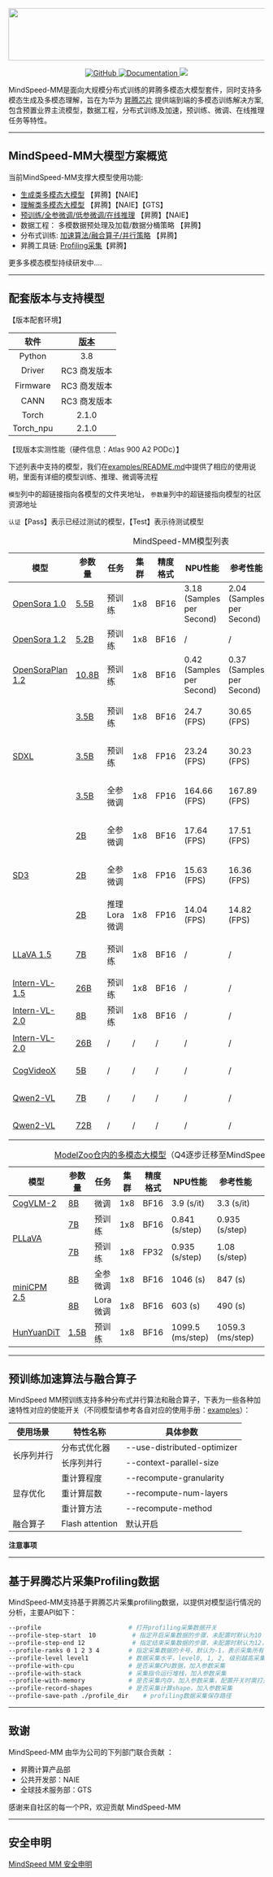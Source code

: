   <p align="center"> <img src="sources/images/logo.png" height="103px" width="700px"> </p>

<p align="center">
    <a href="https://gitee.com/ascend/MindSpeed/blob/master/LICENSE">
    <a href="https://gitee.com/ascend/MindSpeed/blob/master/LICENSE">
        <img alt="GitHub" src="https://img.shields.io/github/license/huggingface/transformers.svg?color=blue">
    </a>
    <a href="https://gitee.com/ascend/MindSpeed">
        <img alt="Documentation" src="https://img.shields.io/website/http/huggingface.co/docs/transformers/index.svg?down_color=red&down_message=offline&up_message=online">
    </a>
    <a>
        <img src="https://app.codacy.com/project/badge/Grade/1710faac5e634acaabfc26b0a778cdde">
    </a>
</p>

MindSpeed-MM是面向大规模分布式训练的昇腾多模态大模型套件，同时支持多模态生成及多模态理解，旨在为华为 [昇腾芯片](https://www.hiascend.com/) 提供端到端的多模态训练解决方案, 包含预置业界主流模型，数据工程，分布式训练及加速，预训练、微调、在线推理任务等特性。

---

## MindSpeed-MM大模型方案概览

当前MindSpeed-MM支撑大模型使用功能:

* [生成类多模态大模型](#jump1) 【昇腾】【NAIE】
* [理解类多模态大模型](#jump1) 【昇腾】【NAIE】【GTS】
* [预训练/全参微调/低参微调/在线推理](./examples/) 【昇腾】【NAIE】
* 数据工程： 多模数据预处理及加载/数据分桶策略 【昇腾】
* 分布式训练: [加速算法/融合算子/并行策略](#jump2) 【昇腾】
* 昇腾工具链: [Profiling采集](#jump3)【昇腾】

更多多模态模型持续研发中....

---

## 配套版本与支持模型

【版本配套环境】

|           软件            | [版本](https://www.hiascend.com/zh/) |
| :-----------------------: |:----------------------------------:|
|          Python           |                3.8                 |
|          Driver           |         RC3 商发版本          |
|         Firmware          |         RC3 商发版本          |
|           CANN            |             RC3 商发版本             |
|           Torch           |            2.1.0            |
|         Torch_npu         |           2.1.0           |



【现版本实测性能（硬件信息：Atlas 900 A2 PODc）】

下述列表中支持的模型，我们在[examples/README.md](./examples/README.md)中提供了相应的使用说明，里面有详细的模型训练、推理、微调等流程

`模型`列中的超链接指向各模型的文件夹地址， `参数量`列中的超链接指向模型的社区资源地址

`认证`【Pass】表示已经过测试的模型，【Test】表示待测试模型

<table>
  <caption>MindSpeed-MM模型列表</caption>
  <thead>
    <tr>
      <span id="jump1"><th>模型</th>
      <th>参数量</th>
      <th>任务</th>
      <th>集群</th>
      <th>精度格式</th>
      <th>NPU性能</th>
      <th>参考性能</th>
      <th>贡献方</th>
      <th>认证</th>
    </tr>
  </thead>
  <tbody>
    <tr>
      <td><a href="https://gitee.com/ascend/MindSpeed-MM/tree/master/examples/opensora1.0">OpenSora 1.0</a></td>
      <td><a href="https://huggingface.co/hpcaitech/Open-Sora/tree/v1.0.0">5.5B</a></td>
      <td> 预训练 </td>
      <td> 1x8 </td>
      <td> BF16 </td>
      <td> 3.18 (Samples per Second)</td>
      <td> 2.04 (Samples per Second)</td>
      <td> 【昇腾】 </td>
      <td>【Pass】</td>
    </tr>
    <tr>
      <td><a href="https://gitee.com/ascend/MindSpeed-MM/tree/master/examples/opensora1.2">OpenSora 1.2</a></td>
      <td><a href="https://huggingface.co/hpcaitech/Open-Sora/tree/v1.2.0">5.2B</a></td>
      <td> 预训练 </td>
      <td> 1x8</td>
      <td> BF16 </td>
      <td> / </td>
      <td> / </td>
      <td> 【昇腾】 </td>
      <td>【Pass】</td>
    </tr>
    <tr>
      <td><a href="https://gitee.com/ascend/MindSpeed-MM/tree/master/examples/opensoraplan1.2">OpenSoraPlan 1.2</a></td>
      <td><a href="https://huggingface.co/hpcaitech/Open-Sora/tree/v1.2.0">10.8B</a></td>
      <td>预训练</td>
      <td> 1x8</td>
      <td> BF16 </td>
      <td> 0.42 (Samples per Second) </td>
      <td> 0.37 (Samples per Second) </td>
      <td> 【昇腾】 </td>
      <td>【Pass】</td>
    </tr>
    <tr>
      <td rowspan="3"><a href="https://gitee.com/ascend/MindSpeed-MM/tree/master/examples/diffusers/sdxl">SDXL</a></td>
      <td><a href="https://github.com/huggingface/diffusers/tree/eda36c4c286d281f216dfeb79e64adad3f85d37a">3.5B</a></td>
      <td>预训练</td>
      <td> 1x8</td>
      <td> BF16 </td>
      <td> 24.7 (FPS)</td>
      <td> 30.65 (FPS)</td>
      <td> 【昇腾】【NAIE】 </td>
      <td>【Pass】</td>
    </tr>
    <tr>
      <td><a href="https://github.com/huggingface/diffusers/tree/eda36c4c286d281f216dfeb79e64adad3f85d37a">3.5B</a></td>
      <td>预训练</td>
      <td> 1x8</td>
      <td> FP16 </td>
      <td> 23.24 (FPS)</td>
      <td> 30.23 (FPS)</td>
      <td> 【昇腾】【NAIE】 </td>
      <td>【Pass】</td>
    </tr>
    <tr>
      <td><a href="https://github.com/huggingface/diffusers/tree/eda36c4c286d281f216dfeb79e64adad3f85d37a">3.5B</a></td>
      <td>全参微调</td>
      <td> 1x8</td>
      <td> FP16 </td>
      <td> 164.66 (FPS)</td>
      <td> 167.89 (FPS)</td>
      <td> 【昇腾】【NAIE】 </td>
      <td>【Pass】</td>
    </tr>
    <tr>
      <td rowspan="3"><a href="https://gitee.com/ascend/MindSpeed-MM/tree/master/examples/diffusers/sd3">SD3</a></td>
      <td><a href="https://github.com/huggingface/diffusers/tree/eda36c4c286d281f216dfeb79e64adad3f85d37a">2B</a></td>
      <td>全参微调</td>
      <td> 1x8</td>
      <td> BF16 </td>
      <td> 17.64 (FPS)</td>
      <td> 17.51 (FPS)</td>
      <td> 【昇腾】【NAIE】 </td>
      <td>【Pass】</td>
    </tr>
    <tr>
      <td><a href="https://github.com/huggingface/diffusers/tree/eda36c4c286d281f216dfeb79e64adad3f85d37a">2B</a></td>
      <td>全参微调</td>
      <td> 1x8</td>
      <td> FP16 </td>
      <td> 15.63 (FPS)</td>
      <td> 16.36 (FPS)</td>
      <td> 【昇腾】【NAIE】 </td>
      <td>【Pass】</td>
    </tr>
    <tr>
      <td><a href="https://github.com/huggingface/diffusers/tree/eda36c4c286d281f216dfeb79e64adad3f85d37a">2B</a></td>
      <td>推理Lora微调</td>
      <td> 1x8</td>
      <td> FP16 </td>
      <td> 14.04 (FPS)</td>
      <td> 14.82 (FPS)</td>
      <td> 【昇腾】【NAIE】 </td>
      <td>【Pass】</td>
    </tr>
    <tr>
      <td><a href="https://gitee.com/ascend/MindSpeed-MM/tree/master/examples/llava">LLaVA 1.5</a></td>
      <td><a href="https://github.com/haotian-liu/LLaVA">7B</a></td>
      <td>预训练</td>
      <td> 1x8</td>
      <td> BF16 </td>
      <td> / </td>
      <td> / </td>
      <td> 【昇腾】【NAIE】 </td>
      <td>【Pass】</td>
    </tr>
    <tr>
      <td><a href="https://gitee.com/ascend/MindSpeed-MM/tree/master/examples/internvl1.5">Intern-VL-1.5</a></td>
      <td><a href="https://github.com/OpenGVLab/InternVL">26B</a></td>
      <td>预训练</td>
      <td> 1x8</td>
      <td> BF16 </td>
      <td> / </td>
      <td> / </td>
      <td> 【昇腾】 </td>
      <td>【Test】</td>
    </tr>

   <tr>
      <td><a href="https://gitee.com/ascend/MindSpeed-MM/tree/master/examples/internvl2.0">Intern-VL-2.0</a></td>
      <td><a href="https://github.com/OpenGVLab/InternVL">8B</a></td>
      <td>预训练</td>
      <td> 1x8</td>
      <td> BF16 </td>
      <td> / </td>
      <td> / </td>
      <td> 【昇腾】 </td>
      <td>【Test】</td>
    </tr>
    <tr>
      <td><a href="https://gitee.com/ascend/MindSpeed-MM/tree/master/examples/internvl2.0">Intern-VL-2.0</a></td>
      <td><a href="https://github.com/OpenGVLab/InternVL2.0">26B</a></td>
      <td>/</td>
      <td> /</td>
      <td> / </td>
      <td> / </td>
      <td> / </td>
      <td> / </td>
      <td>【Coming Soon】</td>
    </tr>
    <tr>
      <td><a href="https://gitee.com/ascend/MindSpeed-MM/tree/master/examples/cogvideox">CogVideoX</a></td>
      <td><a href="https://huggingface.co/THUDM/CogVideo">5B</a></td>
      <td>/</td>
      <td> /</td>
      <td> / </td>
      <td> / </td>
      <td> / </td>
      <td> / </td>
      <td>【Coming Soon】</td>
    </tr>
    <tr>
      <td><a href="https://gitee.com/ascend/MindSpeed-MM/tree/master/examples/qwen2-vl">Qwen2-VL</a></td>
      <td><a href="https://qwen2.org/vl/">7B</a></td>
      <td>/</td>
      <td> /</td>
      <td> / </td>
      <td> / </td>
      <td> / </td>
      <td> / </td>
      <td>【Coming Soon】</td>
    </tr>
 <tr>
      <td><a href="https://gitee.com/ascend/MindSpeed-MM/tree/master/examples/qwen2-vl">Qwen2-VL</a></td>
      <td><a href="https://qwen2.org/vl/">72B</a></td>
      <td>/</td>
      <td> /</td>
      <td> / </td>
      <td> / </td>
      <td> / </td>
      <td> / </td>
      <td>【Coming Soon】</td>
    </tr>
    </tbody>
</table>

<table>
  <caption><a href="https://gitee.com/ascend/ModelZoo-PyTorch">ModelZoo仓内的多模态大模型</a>（Q4逐步迁移至MindSpeed-MM）</caption>
  <thead>
    <tr>
      <th>模型</th>
      <th>参数量</th>
      <th>任务</th>
      <th>集群</th>
      <th>精度格式</th>
      <th>NPU性能</th>
      <th>参考性能</th>
      <th>贡献方</th>
      <th>认证</th>
    </tr>
  </thead>
  <tbody>
    <tr>
      <td><a href="https://gitee.com/ascend/ModelZoo-PyTorch/tree/master/PyTorch/built-in/mm/CogVLM2">CogVLM-2</a></td>
      <td><a href="https://github.com/THUDM/CogVLM2">8B</a></td>
      <td>微调</td>
      <td> 1x8</td>
      <td> BF16 </td>
      <td> 3.9 (s/it) </td>
      <td> 3.3 (s/it) </td>
      <td> 【GTS】 </td>
      <td>【Pass】</td>
    </tr>
    <tr>
      <td rowspan="2"><a href="https://gitee.com/ascend/ModelZoo-PyTorch/tree/master/PyTorch/built-in/mm/PLLaVA">PLLaVA</a></td>
      <td><a href="https://github.com/magic-research/PLLaVA">7B</a></td>
      <td>预训练</td>
      <td> 1x8</td>
      <td> BF16 </td>
      <td> 0.841 (s/step) </td>
      <td> 0.935 (s/step) </td>
      <td> 【NAIE】 </td>
      <td>【Test】</td>
    </tr>
    <tr>
      <td><a href="https://github.com/magic-research/PLLaVA">7B</a></td>
      <td>预训练</td>
      <td> 1x8</td>
      <td> FP32 </td>
      <td> 0.935 (s/step) </td>
      <td> 1.08 (s/step) </td>
      <td>【NAIE】 </td>
      <td>【Test】</td>
    </tr>
    <tr>
      <td rowspan="2"><a href="https://gitee.com/ascend/ModelZoo-PyTorch/tree/master/PyTorch/built-in/mm/MiniCPM-V">miniCPM 2.5</a></td>
      <td><a href="https://github.com/OpenBMB/MiniCPM-V">8B</a></td>
      <td>全参微调</td>
      <td> 1x8</td>
      <td> BF16 </td>
      <td> 1046 (s) </td>
      <td> 847 (s) </td>
      <td> 【昇腾】 </td>
      <td>【Pass】</td>
    </tr>
    <tr>
      <td><a href="https://github.com/OpenBMB/MiniCPM-V">8B</a></td>
      <td>Lora微调</td>
      <td> 1x8</td>
      <td> BF16 </td>
      <td> 603 (s) </td>
      <td> 490 (s) </td>
      <td> 【昇腾】 </td>
      <td>【Pass】</td>
    </tr>
    <tr>
      <td><a href="https://gitee.com/ascend/ModelZoo-PyTorch/tree/master/PyTorch/built-in/mm/HunyuanDiT">HunYuanDiT</a></td>
      <td><a href="https://github.com/Tencent/HunyuanDiT">1.5B</a></td>
      <td>预训练</td>
      <td> 1x8</td>
      <td> BF16 </td>
      <td> 1099.5 (ms/step) </td>
      <td> 1059.3 (ms/step) </td>
      <td> 【昇腾】 </td>
      <td>【Pass】</td>
    </tr>
  </tbody>
</table>

---

## <span id="jump2"> 预训练加速算法与融合算子

MindSpeed MM预训练支持多种分布式并行算法和融合算子，下表为一些各种加速特性对应的使能开关（不同模型请参考各自对应的使用手册：[examples](./examples/)）：

<table><thead>
  <tr>
    <th>使用场景</th>
    <th>特性名称</th>
    <th>具体参数</th>
  </tr></thead>
<tbody>
  <tr>
    <td rowspan="4">长序列并行</td>
    
  </tr>
  <tr>
    <td>分布式优化器</td>
    <td>--use-distributed-optimizer</td>
  </tr>
  <tr>
    <td>长序列并行</td>
    <td>--context-parallel-size</td>
  </tr>
  <tr>
    
  </tr>
  <tr>
    <td rowspan="7">显存优化</td>
    
  </tr>
  <tr>
   
  </tr>
 <tr>
    
  </tr>
  <tr>
    <td>重计算程度</td>
    <td>--recompute-granularity</td>
  </tr>
  <tr>
    <td>重计算层数</td>
    <td>--recompute-num-layers</td>
  </tr>
  <tr>
    <td>重计算方法</td>
    <td>--recompute-method</td>
  </tr>
  <tr>
    
  </tr>
  <tr>
    <td rowspan="5">融合算子</td>
    <td>Flash attention</td>
    <td>默认开启</td>
  </tr>
  <tr>
   
  </tr>
  <tr>
    
  </tr>
  <tr>
  
  </tr>
  <tr>


  </tr>
  <tr>
    
  </tr>
  <tr>

  </tr>
</tbody></table>

**注意事项**



---

## <span id="jump3"> 基于昇腾芯片采集Profiling数据

MindSpeed-MM支持基于昇腾芯片采集profiling数据，以提供对模型运行情况的分析，主要API如下：

```bash
--profile                        # 打开profiling采集数据开关
--profile-step-start  10          # 指定开启采集数据的步骤，未配置时默认为10
--profile-step-end 12             # 指定结束采集数据的步骤，未配置时默认为12，实际采集步数为 end-start，不包含end
--profile-ranks 0 1 2 3 4        # 指定采集数据的卡号，默认为-1，表示采集所有rank的profiling数据，可以设置为 0 1 2 3 4 5 6 7 8 9 列表指定每个rank在单机/集群中的全局值
--profile-level level1           # 数据采集水平，level0, 1, 2, 级别越高采集信息越多，默认为level0
--profile-with-cpu               # 是否采集CPU数据，加入参数采集
--profile-with-stack             # 采集指令运行堆栈，加入参数采集
--profile-with-memory            # 是否采集内存，加入参数采集，配置开关时需打开--profile-with-cpu
--profile-record-shapes          # 是否采集计算shape，加入参数采集
--profile-save-path ./profile_dir    # profiling数据采集保存路径
```

---

## 致谢

MindSpeed-MM 由华为公司的下列部门联合贡献 ：

* 昇腾计算产品部
* 公共开发部：NAIE
* 全球技术服务部：GTS

感谢来自社区的每一个PR，欢迎贡献 MindSpeed-MM

---

## 安全申明

[MindSpeed MM 安全申明](https://gitee.com/ascend/MindSpeed-MM/blob/master/docs/SECURITYNOTE.md)
